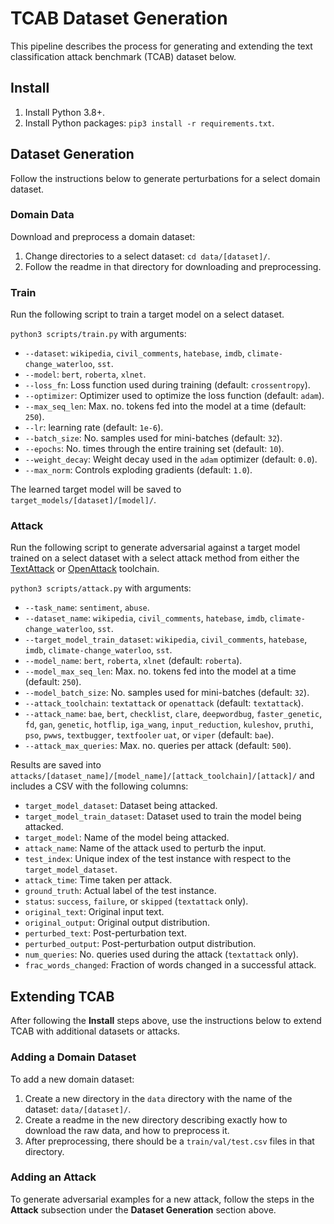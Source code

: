 TCAB Dataset Generation
===

This pipeline describes the process for generating and extending the text classification attack benchmark (TCAB) dataset below.

## Install
1. Install Python 3.8+.
1. Install Python packages: `pip3 install -r requirements.txt`.

## Dataset Generation

Follow the instructions below to generate perturbations for a select domain dataset.

### Domain Data
Download and preprocess a domain dataset:

1. Change directories to a select dataset: `cd data/[dataset]/`.
2. Follow the readme in that directory for downloading and preprocessing.

### Train

Run the following script to train a target model on a select dataset.

`python3 scripts/train.py` with arguments:

* `--dataset`: `wikipedia`, `civil_comments`, `hatebase`, `imdb`, `climate-change_waterloo`, `sst`.
* `--model`: `bert`, `roberta`, `xlnet`.
* `--loss_fn`: Loss function used during training (default: `crossentropy`).
* `--optimizer`: Optimizer used to optimize the loss function (default: `adam`).
* `--max_seq_len`: Max. no. tokens fed into the model at a time (default: `250`).
* `--lr`: learning rate (default: `1e-6`).
* `--batch_size`: No. samples used for mini-batches (default: `32`).
* `--epochs`: No. times through the entire training set (default: `10`).
* `--weight_decay`: Weight decay used in the `adam` optimizer (default: `0.0`).
* `--max_norm`: Controls exploding gradients (default: `1.0`).

The learned target model will be saved to `target_models/[dataset]/[model]/`.

### Attack

Run the following script to generate adversarial against a target model trained on a select dataset with a select attack method from either the [TextAttack](https://github.com/QData/TextAttack) or [OpenAttack](https://github.com/thunlp/OpenAttack) toolchain.

`python3 scripts/attack.py` with arguments:

* `--task_name`: `sentiment`, `abuse`.
* `--dataset_name`: `wikipedia`, `civil_comments`, `hatebase`, `imdb`, `climate-change_waterloo`, `sst`.
* `--target_model_train_dataset`: `wikipedia`, `civil_comments`, `hatebase`, `imdb`, `climate-change_waterloo`, `sst`.
* `--model_name`: `bert`, `roberta`, `xlnet` (default: `roberta`).
* `--model_max_seq_len`: Max. no. tokens fed into the model at a time (default: `250`).
* `--model_batch_size`: No. samples used for mini-batches (default: `32`).
* `--attack_toolchain`: `textattack` or `openattack` (default: `textattack`).
* `--attack_name`: `bae`, `bert`, `checklist`, `clare`,  `deepwordbug`, `faster_genetic`, `fd`, `gan`, `genetic`, `hotflip`, `iga_wang`, `input_reduction`, `kuleshov`, `pruthi`, `pso`, `pwws`, `textbugger`, `textfooler` `uat`, or `viper` (default: `bae`).
* `--attack_max_queries`: Max. no. queries per attack (default: `500`).

Results are saved into `attacks/[dataset_name]/[model_name]/[attack_toolchain]/[attack]/` and includes a CSV with the following columns:

* `target_model_dataset`: Dataset being attacked.
* `target_model_train_dataset`: Dataset used to train the model being attacked.
* `target_model`: Name of the model being attacked.
* `attack_name`: Name of the attack used to perturb the input.
* `test_index`: Unique index of the test instance with respect to the `target_model_dataset`.
* `attack_time`: Time taken per attack.
* `ground_truth`: Actual label of the test instance.
* `status`: `success`, `failure`, or `skipped` (`textattack` only).
* `original_text`: Original input text.
* `original_output`: Original output distribution.
* `perturbed_text`: Post-perturbation text.
* `perturbed_output`: Post-perturbation output distribution.
* `num_queries`: No. queries used during the attack (`textattack` only).
* `frac_words_changed`: Fraction of words changed in a successful attack.


## Extending TCAB
After following the **Install** steps above, use the instructions below to extend TCAB with additional datasets or attacks.

### Adding a Domain Dataset
To add a new domain dataset:

1. Create a new directory in the `data` directory with the name of the dataset: `data/[dataset]/`.
2. Create a readme in the new directory describing exactly how to download the raw data, and how to preprocess it.
3. After preprocessing, there should be a `train/val/test.csv` files in that directory.

### Adding an Attack
To generate adversarial examples for a new attack, follow the steps in the **Attack** subsection under the **Dataset Generation** section above.
